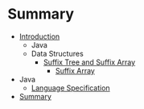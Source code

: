 # Summary

* [Introduction](README.md)
   * Java
   * Data Structures
       * [Suffix Tree and Suffix Array](suffix_tree_and_suffix_array.md)
           * [Suffix Array](suffix_array.md)
* Java
   * [Language Specification](java_language_specification.md)
* [Summary](SUMMARY.md)

